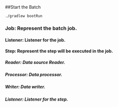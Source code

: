 ##Start the Batch
```$xslt
./gradlew bootRun
```

### Job: Represent the batch job.
#### Listener: Listener for the job.
#### Step: Represent the step will be executed in the job.
##### Reader: Data source Reader.
##### Processor: Data processor.
##### Writer: Data writer.
##### Listener: Listener for the step.
